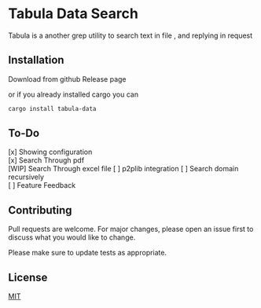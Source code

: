 # Tabula Data Search

 Tabula is a another grep utility to search text in file , and replying in request 

## Installation

Download from github Release page  

or if you already installed cargo you can

```bash
cargo install tabula-data
```

## To-Do
 [x] Showing configuration  
 [x] Search Through pdf  
 [WIP] Search Through excel file
 [ ] p2plib integration 
 [ ] Search domain recursively  
 [ ] Feature Feedback 

## Contributing
Pull requests are welcome. For major changes, please open an issue first to discuss what you would like to change.

Please make sure to update tests as appropriate.

## License
[MIT](https://choosealicense.com/licenses/mit/)
